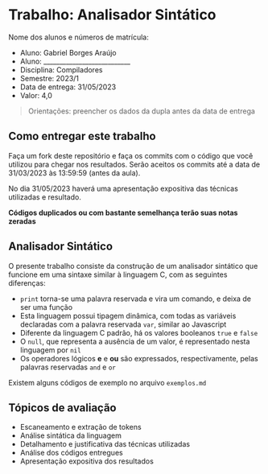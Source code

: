 # Trabalho: Analisador Sintático

Nome dos alunos e números de matrícula:
* Aluno: Gabriel Borges Araújo
* Aluno: ___________________________
* Disciplina: Compiladores
* Semestre: 2023/1
* Data de entrega: 31/05/2023
* Valor: 4,0

> Orientações: preencher os dados da dupla antes da data de entrega

## Como entregar este trabalho

Faça um fork deste repositório e faça os commits com o código que você utilizou para chegar nos resultados. Serão aceitos os commits até a data de 31/03/2023 às 13:59:59 (antes da aula).

No dia 31/05/2023 haverá uma apresentação expositiva das técnicas utilizadas e resultado.

**Códigos duplicados ou com bastante semelhança terão suas notas zeradas**

## Analisador Sintático

O presente trabalho consiste da construção de um analisador sintático que funcione em uma sintaxe similar à linguagem C, com as seguintes diferenças:

* ```print``` torna-se uma palavra reservada e vira um comando, e deixa de ser uma função
* Esta linguagem possui tipagem dinâmica, com todas as variáveis declaradas com a palavra reservada ```var```, similar ao Javascript
* Diferente da linguagem C padrão, há os valores booleanos ```true``` e ```false```
* O ```null```, que representa a ausência de um valor, é representado nesta linguagem por ```nil```
* Os operadores lógicos **e** e **ou** são expressados, respectivamente, pelas palavras reservadas ```and``` e ```or```

Existem alguns códigos de exemplo no arquivo ```exemplos.md```

## Tópicos de avaliação

* Escaneamento e extração de tokens
* Análise sintática da linguagem
* Detalhamento e justificativa das técnicas utilizadas
* Análise dos códigos entregues
* Apresentação expositiva dos resultados